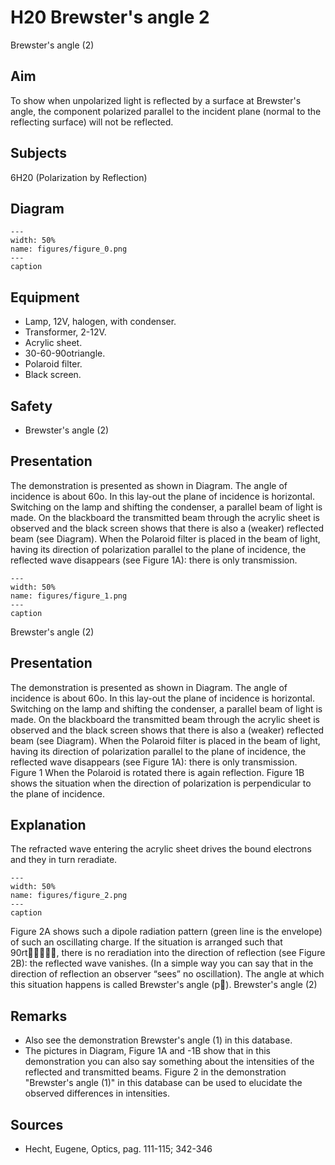 # H20 Brewster's angle  2  
 Brewster's angle (2)   
  
## Aim   
 To show when unpolarized light is reflected by a surface at Brewster's angle, the component polarized parallel to the incident plane (normal to the reflecting surface) will not be reflected.    
  
## Subjects   
 6H20 (Polarization by Reflection)   
  
## Diagram   
   
```{figure} figures/figure_0.png  
---  
width: 50%  
name: figures/figure_0.png  
---  
caption  
``` 
     
  
## Equipment   
 
 *  Lamp, 12V, halogen, with condenser. 
 *  Transformer, 2-12V. 
 *  Acrylic sheet. 
 *  30-60-90otriangle. 
 *  Polaroid filter. 
 *  Black screen.   
  
## Safety   
 
 *   Brewster's angle (2)
    
  
## Presentation   
 The demonstration is presented as shown in Diagram. The angle of incidence is about 60o. In this lay-out the plane of incidence is horizontal. Switching on the lamp and shifting the condenser, a parallel beam of light is made. On the blackboard the transmitted beam through the acrylic sheet is observed and the black screen shows that there is also a (weaker) reflected beam (see Diagram). When the Polaroid filter is placed in the beam of light, having its direction of polarization parallel to the plane of incidence, the reflected wave disappears (see Figure 1A): there is only transmission.    
```{figure} figures/figure_1.png  
---  
width: 50%  
name: figures/figure_1.png  
---  
caption  
``` 
 Brewster's angle (2)    
  
## Presentation   
 The demonstration is presented as shown in Diagram. The angle of incidence is about 60o. In this lay-out the plane of incidence is horizontal. Switching on the lamp and shifting the condenser, a parallel beam of light is made. On the blackboard the transmitted beam through the acrylic sheet is observed and the black screen shows that there is also a (weaker) reflected beam (see Diagram). When the Polaroid filter is placed in the beam of light, having its direction of polarization parallel to the plane of incidence, the reflected wave disappears (see Figure 1A): there is only transmission.   Figure 1 When the Polaroid is rotated there is again reflection. Figure 1B shows the situation when the direction of polarization is perpendicular to the plane of incidence.    
  
## Explanation   
 The refracted wave entering the acrylic sheet drives the bound electrons and they in turn reradiate.    
```{figure} figures/figure_2.png  
---  
width: 50%  
name: figures/figure_2.png  
---  
caption  
``` 
 Figure 2A shows such a dipole radiation pattern (green line is the envelope) of such an oscillating charge. If the situation is arranged such that 90rt, there is no reradiation into the direction of reflection (see Figure 2B): the reflected wave vanishes. (In a simple way you can say that in the direction of reflection an observer “sees” no oscillation). The angle at which this situation happens is called Brewster's angle (p).  Brewster's angle (2)     
  
## Remarks   
 
 *  Also see the demonstration Brewster's angle (1) in this database. 
 *  The pictures in Diagram, Figure 1A and -1B show that in this demonstration you can also say something about the intensities of the reflected and transmitted beams. Figure 2 in the demonstration "Brewster's angle (1)" in this database can be used to elucidate the observed differences in intensities.
   
  
## Sources   
 
 *  Hecht, Eugene, Optics, pag. 111-115; 342-346
  